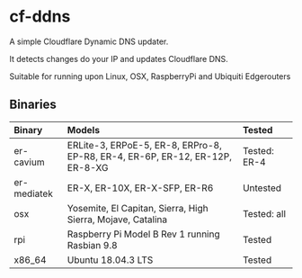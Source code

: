 # cf-ddns
A simple Cloudflare Dynamic DNS updater.

It detects changes do your IP and updates Cloudflare DNS.

Suitable for running upon Linux, OSX, RaspberryPi and Ubiquiti Edgerouters

## Binaries

| Binary | Models | Tested |
| :--- | :--- | :--- |
| er-cavium | ERLite-3, ERPoE-5, ER-8, ERPro-8, EP-R8, ER-4, ER-6P, ER-12, ER-12P, ER-8-XG | Tested: ER-4 |
| er-mediatek | ER-X, ER-10X, ER-X-SFP, ER-R6 | Untested |
| osx | Yosemite, El Capitan, Sierra, High Sierra, Mojave, Catalina | Tested: all |
| rpi | Raspberry Pi Model B Rev 1 running Rasbian 9.8 | Tested |
| x86_64 | Ubuntu 18.04.3 LTS | Tested |
